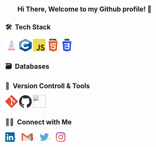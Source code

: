 <div align="center">
  
<h2> Hi There, Welcome to my Github profile! 👋 </h2> 

</div>

<div>
<h2>🛠 &nbsp;Tech Stack</h2>
	
<p>
	<img src="https://github.com/ffacun2/ffacun2/blob/main/src/img/language/java.svg" alt="Java" width="40" height="40"/>
	<img src="https://github.com/ffacun2/ffacun2/blob/main/src/img/language/c.svg" alt="C" width="40" height="40"/>
	<img src="https://github.com/ffacun2/ffacun2/blob/main/src/img/language/javascript.svg" alt="JavaScript" width="40" height="40"/>
	<img src="https://github.com/ffacun2/ffacun2/blob/main/src/img/language/html.svg" alt="HTML5" width="40" height="40"/>
	<img src="https://github.com/ffacun2/ffacun2/blob/main/src/img/language/css.svg" alt="CSS3" width="40" height="40"/>
</p>

<!--
![Java](https://img.shields.io/badge/java-%23ED8B00.svg?style=for-the-badge&logo=java&logoColor=white)&nbsp;
![Spring](https://img.shields.io/badge/spring-%236DB33F.svg?style=for-the-badge&logo=spring&logoColor=white)&nbsp;
![C](https://img.shields.io/badge/c-%2300599C.svg?style=for-the-badge&logo=c&logoColor=white)&nbsp;
![HTML5](https://img.shields.io/badge/html5-%23E34F26.svg?style=for-the-badge&logo=html5&logoColor=white)&nbsp;
![CSS3](https://img.shields.io/badge/css3-%231572B6.svg?style=for-the-badge&logo=css3&logoColor=white)&nbsp;
![JavaScript](https://img.shields.io/badge/javascript-%23323330.svg?style=for-the-badge&logo=javascript&logoColor=%23F7DF1E)&nbsp;
![Python](https://img.shields.io/badge/python-3670A0?style=for-the-badge&logo=python&logoColor=ffdd54)&nbsp;
![Apache Kafka](https://img.shields.io/badge/Apache%20Kafka-000?style=for-the-badge&logo=apachekafka)&nbsp;
![Vue.js](https://img.shields.io/badge/vuejs-%2335495e.svg?style=for-the-badge&logo=vuedotjs&logoColor=%234FC08D)&nbsp;
![Bootstrap](https://img.shields.io/badge/bootstrap-%23563D7C.svg?style=for-the-badge&logo=bootstrap&logoColor=white)&nbsp;
![C++](https://img.shields.io/badge/c++-%2300599C.svg?style=for-the-badge&logo=c%2B%2B&logoColor=white)&nbsp;
![Swagger](https://img.shields.io/badge/-Swagger-%23Clojure?style=for-the-badge&logo=swagger&logoColor=white)&nbsp;
![Postman](https://img.shields.io/badge/Postman-FF6C37?style=for-the-badge&logo=postman&logoColor=white)&nbsp;
![Google Cloud](https://img.shields.io/badge/GoogleCloud-%234285F4.svg?style=for-the-badge&logo=google-cloud&logoColor=white)&nbsp;
![Figma](https://img.shields.io/badge/figma-%23F24E1E.svg?style=for-the-badge&logo=figma&logoColor=white)&nbsp;
![Markdown](https://img.shields.io/badge/markdown-%23000000.svg?style=for-the-badge&logo=markdown&logoColor=white)&nbsp;
-->
</div>

<div>
	
<h2>🗃 &nbsp;Databases</h2>

<!--![Redis](https://img.shields.io/badge/redis-%23DD0031.svg?style=for-the-badge&logo=redis&logoColor=white)&nbsp;
![MongoDB](https://img.shields.io/badge/MongoDB-%234ea94b.svg?style=for-the-badge&logo=mongodb&logoColor=white)&nbsp;
![Postgres](https://img.shields.io/badge/postgres-%23316192.svg?style=for-the-badge&logo=postgresql&logoColor=white)&nbsp;
![ElasticSearch](https://img.shields.io/badge/-ElasticSearch-005571?style=for-the-badge&logo=elasticsearch)&nbsp;
-->
</div>

<div>	
<h2>🧰 &nbsp;Version Controll & Tools </h2>

<p>
	<img src="https://github.com/ffacun2/ffacun2/blob/main/src/img/tools/git.svg" alt"GIT" width="40" height="40" />
	<img src="https://github.com/ffacun2/ffacun2/blob/main/src/img/tools/github-light.svg" alt"GitHub" width="40" height="40" />
	<img src="https://github.com/ffacun2/ffacun2/blob/main/src/img/tools/slask.svg" alt"Slask" width="40" height="40" />
</p>
<!--!
![Git](https://img.shields.io/badge/git-%23F05033.svg?style=for-the-badge&logo=git&logoColor=white)&nbsp;
![GitHub](https://img.shields.io/badge/github-%23121011.svg?style=for-the-badge&logo=github&logoColor=white)&nbsp;
![Visual Studio Code](https://img.shields.io/badge/Visual%20Studio%20Code-0078d7.svg?style=for-the-badge&logo=visual-studio-code&logoColor=white)&nbsp;
![Eclipse](https://img.shields.io/badge/Eclipse-FE7A16.svg?style=for-the-badge&logo=Eclipse&logoColor=white)&nbsp;
![Slack](https://img.shields.io/badge/Slack-4A154B?style=for-the-badge&logo=slack&logoColor=white)&nbsp;

[Brave](https://img.shields.io/badge/Brave-FB542B?style=for-the-badge&logo=Brave&logoColor=white)&nbsp;
![Jenkins](https://img.shields.io/badge/jenkins-%232C5263.svg?style=for-the-badge&logo=jenkins&logoColor=white)
![Bitbucket](https://img.shields.io/badge/bitbucket-%230047B3.svg?style=for-the-badge&logo=bitbucket&logoColor=white)&nbsp;
![Confluence](https://img.shields.io/badge/confluence-%23172BF4.svg?style=for-the-badge&logo=confluence&logoColor=white)&nbsp;
![Jira](https://img.shields.io/badge/jira-%230A0FFF.svg?style=for-the-badge&logo=jira&logoColor=white)&nbsp;
![Notion](https://img.shields.io/badge/Notion-%23000000.svg?style=for-the-badge&logo=notion&logoColor=white)&nbsp;
![Adobe](https://img.shields.io/badge/adobe-%23FF0000.svg?style=for-the-badge&logo=adobe&logoColor=white)&nbsp;
![Canva](https://img.shields.io/badge/Canva-%2300C4CC.svg?style=for-the-badge&logo=Canva&logoColor=white)&nbsp;
![Apache Maven](https://img.shields.io/badge/Apache%20Maven-C71A36?style=for-the-badge&logo=Apache%20Maven&logoColor=white)&nbsp;
![Splunk](https://img.shields.io/badge/splunk-%23000000.svg?style=for-the-badge&logo=splunk&logoColor=white)&nbsp;
![SonarLint](https://img.shields.io/badge/SonarLint-CB2029?style=for-the-badge&logo=SONARLINT&logoColor=white)&nbsp;
-->
</div>


<!-- REDES SOCIALES -->
<div>
<h2>🤝🏻 &nbsp;Connect with Me</h2>
<p>
<a target="_blank" href="https://www.linkedin.com/in/facundocriado">
 	<img align="center" src="https://github.com/ffacun2/ffacun2/blob/main/src/img/social/linked-in-icon.svg" alt="facundocriado" height="30" width="30" />
</a>
&emsp;
<a target="_blank" href="mailto:ffacucriado@gmail.com">
	<img align="center" alt="gmail" width="35px" src="https://github.com/ffacun2/ffacun2/blob/main/src/img/social/gmail-icon.svg" />
</a>
&emsp;
<a target="_blank" href="https://twitter.com/FacuuCriado">
	<img align="center" src="https://github.com/ffacun2/ffacun2/blob/main/src/img/social/twitter-icon.svg" alt="@FacuuCriado" height="30" width="30" />
</a>
&emsp;
<a href="https://instagram.com/ffacucriado" target="blank">
	 <img align="center" alt="ffacucriado | Instagram" width="30px" src="https://github.com/ffacun2/ffacun2/blob/main/src/img/social/instagram-icon.svg" />
</a>
</p>
</div>









<!--
**ffacun2/ffacun2** is a ✨ _special_ ✨ repository because its `README.md` (this file) appears on your GitHub profile.

Here are some ideas to get you started:

- 🔭 I’m currently working on ...
- 🌱 I’m currently learning ...
- 👯 I’m looking to collaborate on ...
- 🤔 I’m looking for help with ...
- 💬 Ask me about ...
- 📫 How to reach me: ...
- 😄 Pronouns: ...
- ⚡ Fun fact: ...
-->
